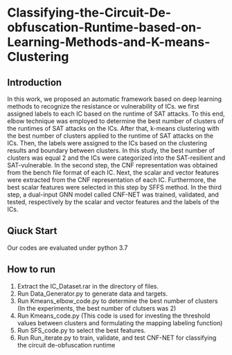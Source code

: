 # Classifying-the-Circuit-De-obfuscation-Runtime-based-on-Learning-Methods-and-K-means-Clustering

## Introduction
In this work, we proposed an automatic framework based on deep learning methods to recognize the resistance or vulnerability of ICs. we first assigned labels to each IC based on the runtime of SAT attacks. To this end, elbow technique was employed to determine the best number of clusters of the runtimes of SAT attacks on the ICs. After that, k-means clustering with the best number of clusters applied to the runtime of SAT attacks on the ICs. Then, the labels were assigned to the ICs based on the clustering results and boundary between clusters. In this study, the best number of clusters was equal 2 and the ICs were categorized into the SAT-resilient and SAT-vulnerable. In the second step, the CNF representation was obtained from the bench file format of each IC. Next, the scalar and vector features were extracted from the CNF representation of each IC. Furthermore, the best scalar features were selected in this step by SFFS method. In the third step, a dual-input GNN model called CNF-NET was trained, validated, and tested, respectively by the scalar and vector features and the labels of the ICs.


## Qiuck Start 
Our codes are evaluated under python 3.7

## How to run
1. Extract the IC_Dataset.rar in the directory of files. 
2. Run Data_Generator.py to generate data and targets.
3. Run Kmeans_elbow_code.py to determine the best number of clusters (In the experiments, the best number of clutsers was 2)   
4. Run Kmeans_code.py (This code is used for investing the threshold values between clusters and formulating the mapping labeling function) 
5. Run SFS_code.py to select the best features. 
6. Run Run_iterate.py to train, validate, and test CNF-NET for classifying the circuit de-obfuscation runtime
